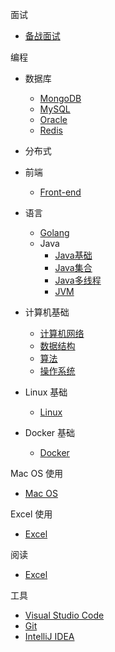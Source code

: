 面试

- [备战面试](./docs/a-1备战面试.md)

编程

- 数据库
  - [MongoDB](./docs/program/database/mongo.md)
  - [MySQL](./docs/program/database/mysql.md)
  - [Oracle](./docs/program/database/oracle.md)
  - [Redis](./docs/program/database/redis.md)

- 分布式
- 前端
  - [Front-end](./doc/program/front-end/前端开发笔记.md)
- 语言
  - [Golang](./docs/program/language/go/go.md)
  - Java
    - [Java基础](./docs/b-1面试题总结-Java基础.md)
    - [Java集合](./docs/b-2Java集合.md)
    - [Java多线程](./docs/b-3Java多线程.md)
    - [JVM](./docs/b-4jvm.md)
- 计算机基础
  - [计算机网络](./docs/c-1计算机网络.md)
  - [数据结构](./docs/c-2数据结构.md)
  - [算法](./docs/c-3算法.md)
  - [操作系统](./docs/c-4操作系统.md)
- Linux 基础
  - [Linux](./docs/linux/linux.md)
- Docker 基础
  - [Docker](./docs/docker/docker.md)

Mac OS 使用

- [Mac OS](./docs/mac/mac.md)

Excel 使用

- [Excel](./docs/excel/excel.md)

阅读

- [Excel](./docs/excel/excel.md)

工具

- [Visual Studio Code](./docs/tools/vscode.md)
- [Git](./docs/tools/git.md)
- [IntelliJ IDEA](./docs/tools/idea.md)

